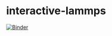 # interactive-lammps

[![Binder](https://mybinder.org/badge_logo.svg)](https://mybinder.org/v2/gh/utkugurel/interactive-lammps/test)
